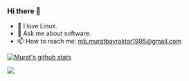 ### Hi there 👋

- :penguin: I love Linux.
- 💬 Ask me about software.
- 📫 How to reach me: mb.muratbayraktar1995@gmail.com

[![Murat's github stats](https://github-readme-stats.vercel.app/api?username=Murat&theme=algolia)](https://github.com/anuraghazra/github-readme-stats)

![](https://komarev.com/ghpvc/?username=MuratBayraktar0&color=brightgreen)
